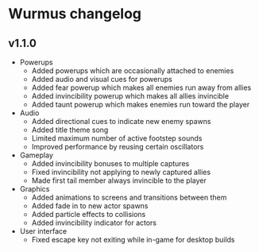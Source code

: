 # Wurmus changelog
## v1.1.0
- Powerups
  - Added powerups which are occasionally attached to enemies
  - Added audio and visual cues for powerups
  - Added fear powerup which makes all enemies run away from allies
  - Added invincibility powerup which makes all allies invincible
  - Added taunt powerup which makes enemies run toward the player
- Audio
  - Added directional cues to indicate new enemy spawns
  - Added title theme song
  - Limited maximum number of active footstep sounds
  - Improved performance by reusing certain oscillators
- Gameplay
  - Added invincibility bonuses to multiple captures
  - Fixed invincibility not applying to newly captured allies
  - Made first tail member always invincible to the player
- Graphics
  - Added animations to screens and transitions between them
  - Added fade in to new actor spawns
  - Added particle effects to collisions
  - Added invincibility indicator for actors
- User interface
  - Fixed escape key not exiting while in-game for desktop builds
